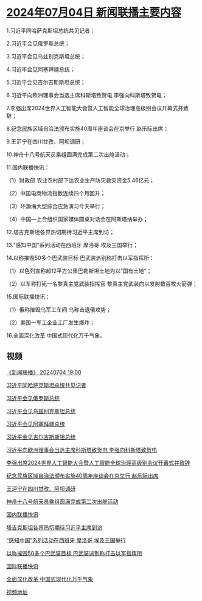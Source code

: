 # [2024年07月04日 新闻联播主要内容](https://tv.cctv.com/lm/xwlb/day/20240704.shtml)

1.习近平同哈萨克斯坦总统共见记者；

2.习近平会见俄罗斯总统；

3.习近平会见乌兹别克斯坦总统；

4.习近平会见阿塞拜疆总统；

5.习近平会见吉尔吉斯斯坦总统；

6.习近平向欧洲理事会当选主席科斯塔致贺电 李强向科斯塔致贺电；

7.李强出席2024世界人工智能大会暨人工智能全球治理高级别会议开幕式并致辞；

8.纪念民族区域自治法颁布实施40周年座谈会在京举行 赵乐际出席；

9.王沪宁在四川甘孜、阿坝调研；

10.神舟十八号航天员乘组圆满完成第二次出舱活动；

11.国内联播快讯：

（1）财政部 农业农村部下达农业生产防灾救灾资金5.46亿元；

（2）中国电商物流指数连续四个月回升；

（3）环渤海大型综合应急演习今天举行；

（4）中国—上合组织国家媒体圆桌对话会在阿斯塔纳举办；

12.塔吉克斯坦各界热切期待习近平主席到访；

13.“感知中国”系列活动在西班牙 摩洛哥 埃及三国举行；

14.以称摧毁50多个巴武装目标 巴武装派别称打击以军指挥所：

（1）以色列宣称超12平方公里巴勒斯坦土地为以“国有土地”；

（2）以军称打死一名黎真主党武装指挥官 黎真主党武装向以发射数百枚火箭弹；

15.国际联播快讯：

（1）俄称摧毁乌军工车间 乌称击退俄攻势；

（2）美国一军工企业工厂发生爆炸；

16.全面深化改革 中国式现代化万千气象。

## 视频

[《新闻联播》 20240704 19:00](https://tv.cctv.com/2024/07/04/VIDEDZeOdhyPoH2swdz2BTkq240704.shtml)

[习近平同哈萨克斯坦总统共见记者](https://tv.cctv.com/2024/07/04/VIDE0mJ5AlrPkfUzTEI5WObi240704.shtml)

[习近平会见俄罗斯总统](https://tv.cctv.com/2024/07/04/VIDEBfXL7yDgRYj3fCCt2ILW240704.shtml)

[习近平会见乌兹别克斯坦总统](https://tv.cctv.com/2024/07/04/VIDEtaV9zhZFwBMLKzGpLMUv240704.shtml)

[习近平会见阿塞拜疆总统](https://tv.cctv.com/2024/07/04/VIDEnEYmqve63ejz49kcPkRG240704.shtml)

[习近平会见吉尔吉斯斯坦总统](https://tv.cctv.com/2024/07/04/VIDE4qKsy5TcVnXBTuTgsU7R240704.shtml)

[习近平向欧洲理事会当选主席科斯塔致贺电 李强向科斯塔致贺电](https://tv.cctv.com/2024/07/04/VIDEN99i9vGuBzaPr9vuZTkb240704.shtml)

[李强出席2024世界人工智能大会暨人工智能全球治理高级别会议开幕式并致辞](https://tv.cctv.com/2024/07/04/VIDEOTKCtNZ3l3ylH3thT78b240704.shtml)

[纪念民族区域自治法颁布实施40周年座谈会在京举行 赵乐际出席](https://tv.cctv.com/2024/07/04/VIDEKtpD79ZAzMcJIAvL2vOx240704.shtml)

[王沪宁在四川甘孜、阿坝调研](https://tv.cctv.com/2024/07/04/VIDE22wVm8p9lhXm9usWjJo4240704.shtml)

[神舟十八号航天员乘组圆满完成第二次出舱活动](https://tv.cctv.com/2024/07/04/VIDEAzhVdZCleBSBp2A5SGul240704.shtml)

[国内联播快讯](https://tv.cctv.com/2024/07/04/VIDEe1YM2tKIoafbKY6ZVaLB240704.shtml)

[塔吉克斯坦各界热切期待习近平主席到访](https://tv.cctv.com/2024/07/04/VIDEG8rQ9okJY8ukvfXVliVL240704.shtml)

[“感知中国”系列活动在西班牙 摩洛哥 埃及三国举行](https://tv.cctv.com/2024/07/04/VIDEXUS4LWS34XuWdIJPoujY240704.shtml)

[以称摧毁50多个巴武装目标 巴武装派别称打击以军指挥所](https://tv.cctv.com/2024/07/04/VIDEOW8Hdew7z2TWs54Yockv240704.shtml)

[国际联播快讯](https://tv.cctv.com/2024/07/04/VIDE3R59GSpkPOxyJd5UapBi240704.shtml)

[全面深化改革 中国式现代化万千气象](https://tv.cctv.com/2024/07/04/VIDE1aWtXdDgVXYAtMkAYgJD240704.shtml)

[视频地址](https://tv.cctv.com/lm/xwlb/day/20240704.shtml) 

